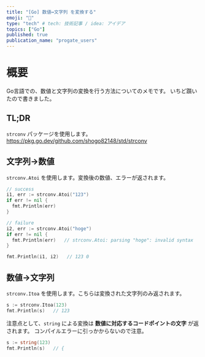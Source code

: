 ```yaml
---
title: "[Go] 数値↔文字列 を変換する"
emoji: "📘"
type: "tech" # tech: 技術記事 / idea: アイデア
topics: ["Go"]
published: true
publication_name: "progate_users"
---
```


# 概要
Go言語での、数値と文字列の変換を行う方法についてのメモです。
いちど躓いたので書きました。

## TL;DR
`strconv` パッケージを使用します。
https://pkg.go.dev/github.com/shogo82148/std/strconv 

## 文字列→数値
`strconv.Atoi` を使用します。変換後の数値、エラーが返されます。

```go
// success
i1, err := strconv.Atoi("123")
if err != nil {
  fmt.Println(err)
}

// failure
i2, err := strconv.Atoi("hoge")
if err != nil {
  fmt.Println(err)   // strconv.Atoi: parsing "hoge": invalid syntax
}

fmt.Println(i1, i2)   // 123 0
```

## 数値→文字列
`strconv.Itoa` を使用します。こちらは変換された文字列のみ返されます。

```go
s := strconv.Itoa(123)
fmt.Println(s)   // 123
```

注意点として、`string` による変換は **数値に対応するコードポイントの文字** が返されます。
コンパイルエラーに引っかからないので注意。

```go
s := string(123)
fmt.Println(s)   // {
```